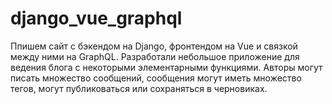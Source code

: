 # django_vue_graphql
Ппишем сайт с бэкендом на Django, фронтендом на Vue и связкой между ними на GraphQL.
Разработали небольшое приложение для ведения блога с некоторыми элементарными функциями. 
Авторы могут писать множество сообщений, сообщения могут иметь множество тегов, могут публиковаться или сохраняться 
в черновиках.
